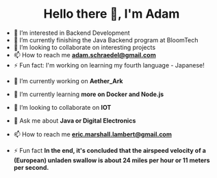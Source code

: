 <h1 align="center">Hello there 👋, I'm Adam</h1>

- 👀 I’m interested in Backend Development
- 🌱 I’m currently finishing the Java Backend program at BloomTech
- 💞️ I’m looking to collaborate on interesting projects
- 📫 How to reach me **adam.schraedel@gmail.com**
- ⚡ Fun fact: I'm working on learning my fourth language - Japanese!

<!--
**aschrae6/aschrae6** is a ✨ _special_ ✨ repository because its `README.md` (this file) appears on your GitHub profile.

Here are some ideas to get you started:

- 🔭 I’m currently working on ...
- 🌱 I’m currently learning ...
- 👯 I’m looking to collaborate on ...
- 🤔 I’m looking for help with ...
- 💬 Ask me about ...
- 📫 How to reach me: ...
- 😄 Pronouns: ...
- ⚡ Fun fact: ...
-->


- 🔭 I’m currently working on **Aether_Ark**

- 🌱 I’m currently learning **more on Docker and Node.js**

- 👯 I’m looking to collaborate on **IOT**

- 💬 Ask me about **Java or Digital Electronics**

- 📫 How to reach me **eric.marshall.lambert@gmail.com**

- ⚡ Fun fact **In the end, it's concluded that the airspeed velocity of a (European) unladen swallow is about 24 miles per hour or 11 meters per second.**

